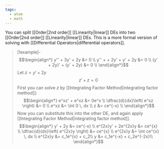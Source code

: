 ```yaml
---
tags:
  - atom
  - math
---
```

You can split [[Order|2nd order]] [[Linearity|linear]] DEs into two [[Order|2nd order]] [[Linearity|linear]] DEs. This is a more formal version of solving with [[Differential Operators|differential operators]].

> [!example]-
> $$\begin{align*}
> 	y'' + 3y' + 2y &= 0 \\
> 	y'' + + 2y' + y' + 2y &= 0 \\
> 	(y' + 2y)' + (y' + 2y) &= 0 \\
> \end{align*}$$
> Let $z = y' + 2y$
> $$z' + z = 0$$
> First you can solve $z$ by [[Integrating Factor Method|integrating factor method]]:
> $$\begin{align*}
> 	e^xz' + e^xz &= 0e^x \\
> 	\dfrac{d}{dx}\left( e^xz \right) &= 0 \\
> 	e^xz &= \int 0 \, dx \\
> 	z &= ce^{-x} \\
> \end{align*}$$
> Now you can substitute this into the other DE, and again apply [[Integrating Factor Method|integrating factor method]].
> $$\begin{align*}
> 		y' + 2y &= ce^{-x} \\
> 		e^{2x}y' + 2e^{2x}y &= ce^{x} \\
> 		\dfrac{d}{dx}\left( e^{2x}y \right) &= ce^{x} \\
> 		e^{2x}y &= \int ce^{x} \, dx \\
> 		e^{2x}y &= c_1e^{x} + c_2\\
> 		y &= c_1e^{-x} + c_2e^{-2x}\\
> \end{align*}$$